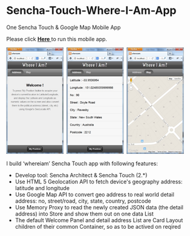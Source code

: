 Sencha-Touch-Where-I-Am-App
===========================

One Sencha Touch & Google Map Mobile App

Please click <a href="http://demo.ebizdesigner.com/whereiam" target="_blank"> <b>Here</b> </a> to run this mobile app.

<div name="thumbnail">
<img width=30% src="./resources/img/whereiam-welcome.jpg"></img>&nbsp;
<img width=30% src="./resources/img/whereiam-address.jpg"></img>&nbsp;
<img width=30% src="./resources/img/whereiam-map.jpg"></img>&nbsp;
</div>

I build ‘whereiam’ Sencha Touch app with following features: 
- Develop tool: Sencha Architect & Sencha Touch (2.*)
- Use HTML 5 Geolocation API to fetch device's geography address: latitude and longitude
- Use Google Map API to convert geo address to real world detail address: no, street/road, city, state, country, postcode
- Use Memory Proxy to read the newly created JSON data (the detail address) into Store and show them out on one data List
- The default Welcome Panel and detail address List are Card Layout children of their common Container, so as to be actived on reqired

